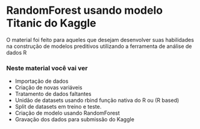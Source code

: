 # RandomForest usando modelo Titanic do Kaggle 
O material foi feito para aqueles que desejam desenvolver suas habilidades na construção de modelos preditivos utilizando a ferramenta de análise de dados R

### Neste material você vai ver
- Importação de dados
- Criação de novas variáveis
- Tratamento de dados faltantes
- Unidão de datasets usando rbind função nativa do R ou (R based)
- Split de datasets em treino e teste.
- Criação de modelo usando RandomForest
- Gravação dos dados para submissão do Kaggle
